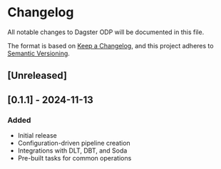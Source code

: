 # Changelog

All notable changes to Dagster ODP will be documented in this file.

The format is based on [Keep a Changelog](https://keepachangelog.com/en/1.0.0/),
and this project adheres to [Semantic Versioning](https://semver.org/spec/v2.0.0.html).

## [Unreleased]

## [0.1.1] - 2024-11-13
### Added
- Initial release
- Configuration-driven pipeline creation
- Integrations with DLT, DBT, and Soda
- Pre-built tasks for common operations